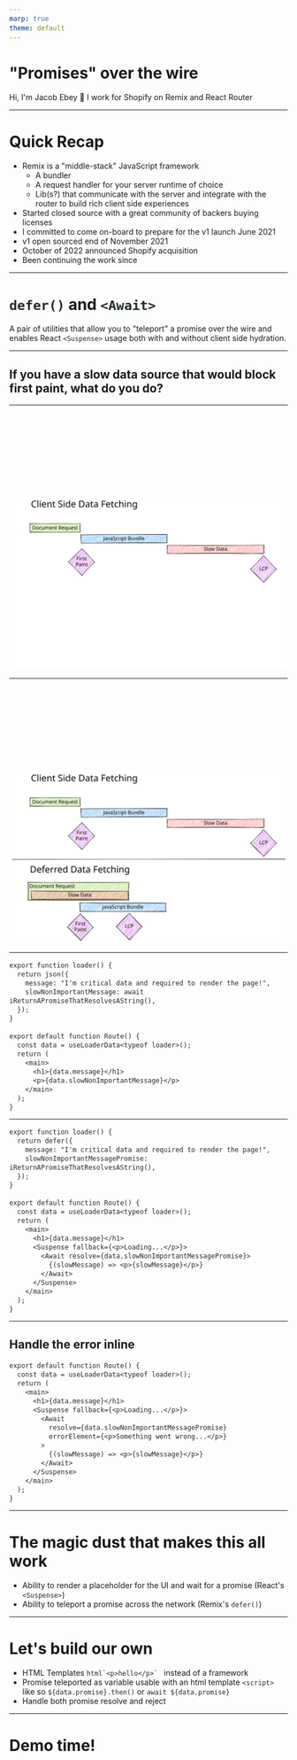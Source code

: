 ```yaml
---
marp: true
theme: default
---
```


<style>
  code {
    color: rgb(36, 41, 47);
  }
</style>

# "Promises" over the wire

Hi, I'm Jacob Ebey 👋 I work for Shopify on Remix and React Router

---

# Quick Recap

- Remix is a "middle-stack" JavaScript framework
  - A bundler
  - A request handler for your server runtime of choice
  - Lib(s?) that communicate with the server and integrate with the router to build rich client side experiences
- Started closed source with a great community of backers buying licenses
- I committed to come on-board to prepare for the v1 launch June 2021
- v1 open sourced end of November 2021
- October of 2022 announced Shopify acquisition
- Been continuing the work since

---

# `defer()` and `<Await>`

A pair of utilities that allow you to "teleport" a promise over the wire and enables React `<Suspense>` usage both with and without client side hydration.

---

## If you have a slow data source that would block first paint, what do you do?

---

<style scoped>
  img {
    margin-top: 30%
  }
</style>

![Graph showing waterfall of client side data fetching](./images/client-fetching.svg)

---

![Graphs showing how document and slow data requests sent over the same response significantly speed up the largest contentful paint](./images/waterfall.svg)

---

```tsx
export function loader() {
  return json({
    message: "I'm critical data and required to render the page!",
    slowNonImportantMessage: await iReturnAPromiseThatResolvesAString(),
  });
}

export default function Route() {
  const data = useLoaderData<typeof loader>();
  return (
    <main>
      <h1>{data.message}</h1>
      <p>{data.slowNonImportantMessage}</p>
    </main>
  );
}
```

---

```tsx
export function loader() {
  return defer({
    message: "I'm critical data and required to render the page!",
    slowNonImportantMessagePromise: iReturnAPromiseThatResolvesAString(),
  });
}

export default function Route() {
  const data = useLoaderData<typeof loader>();
  return (
    <main>
      <h1>{data.message}</h1>
      <Suspense fallback={<p>Loading...</p>}>
        <Await resolve={data.slowNonImportantMessagePromise}>
          {(slowMessage) => <p>{slowMessage}</p>}
        </Await>
      </Suspense>
    </main>
  );
}
```

---

## Handle the error inline

```tsx
export default function Route() {
  const data = useLoaderData<typeof loader>();
  return (
    <main>
      <h1>{data.message}</h1>
      <Suspense fallback={<p>Loading...</p>}>
        <Await
          resolve={data.slowNonImportantMessagePromise}
          errorElement={<p>Something went wrong...</p>}
        >
          {(slowMessage) => <p>{slowMessage}</p>}
        </Await>
      </Suspense>
    </main>
  );
}
```

---

# The magic dust that makes this all work

- Ability to render a placeholder for the UI and wait for a promise (React's `<Suspense>`)
- Ability to teleport a promise across the network (Remix's `defer()`)

---

# Let's build our own

- HTML Templates ``html`<p>hello</p>` `` instead of a framework
- Promise teleported as variable usable with an html template `<script>` like so `${data.promise}.then()` or `await ${data.promise}`
- Handle both promise resolve and reject

---

# Demo time!
